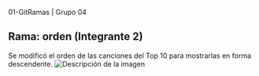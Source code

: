 01-GitRamas | Grupo 04


## Rama: orden (Integrante 2)
Se modificó el orden de las canciones del Top 10 para mostrarlas en forma descendente.
![Descripción de la imagen](img/Funcionamiento_ordenDescendente_integrante2_.PNG)

